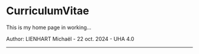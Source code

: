 # CurriculumVitae

This is my home page in working...

Author: LIENHART Michaël - 22 oct. 2024 - UHA 4.0

---
